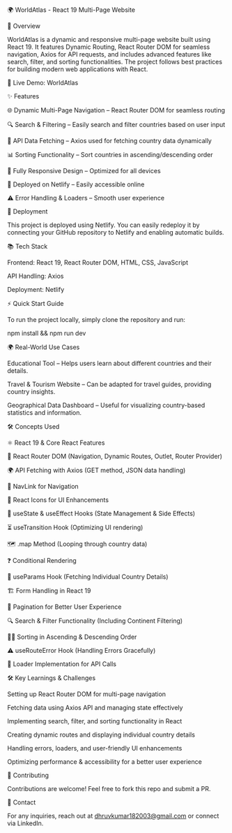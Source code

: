 🌍 WorldAtlas - React 19 Multi-Page Website

🚀 Overview

WorldAtlas is a dynamic and responsive multi-page website built using React 19. It features Dynamic Routing, React Router DOM for seamless navigation, Axios for API requests, and includes advanced features like search, filter, and sorting functionalities. The project follows best practices for building modern web applications with React.

🔗 Live Demo: WorldAtlas

✨ Features

🌐 Dynamic Multi-Page Navigation – React Router DOM for seamless routing

🔍 Search & Filtering – Easily search and filter countries based on user input

🔄 API Data Fetching – Axios used for fetching country data dynamically

📊 Sorting Functionality – Sort countries in ascending/descending order

🎨 Fully Responsive Design – Optimized for all devices

🚀 Deployed on Netlify – Easily accessible online

⚠️ Error Handling & Loaders – Smooth user experience

🚀 Deployment

This project is deployed using Netlify. You can easily redeploy it by connecting your GitHub repository to Netlify and enabling automatic builds.

📚 Tech Stack

Frontend: React 19, React Router DOM, HTML, CSS, JavaScript

API Handling: Axios

Deployment: Netlify

⚡ Quick Start Guide

To run the project locally, simply clone the repository and run:

npm install && npm run dev

🌍 Real-World Use Cases

Educational Tool – Helps users learn about different countries and their details.

Travel & Tourism Website – Can be adapted for travel guides, providing country insights.

Geographical Data Dashboard – Useful for visualizing country-based statistics and information.

🛠️ Concepts Used

⚛️ React 19 & Core React Features

🔀 React Router DOM (Navigation, Dynamic Routes, Outlet, Router Provider)

🌍 API Fetching with Axios (GET method, JSON data handling)

🔗 NavLink for Navigation

🎨 React Icons for UI Enhancements

🔄 useState & useEffect Hooks (State Management & Side Effects)

⏳ useTransition Hook (Optimizing UI rendering)

🗺️ .map Method (Looping through country data)

❓ Conditional Rendering

📍 useParams Hook (Fetching Individual Country Details)

🏗️ Form Handling in React 19

📌 Pagination for Better User Experience

🔍 Search & Filter Functionality (Including Continent Filtering)

🔼🔽 Sorting in Ascending & Descending Order

⚠️ useRouteError Hook (Handling Errors Gracefully)

🔧 Loader Implementation for API Calls

🛠️ Key Learnings & Challenges

Setting up React Router DOM for multi-page navigation

Fetching data using Axios API and managing state effectively

Implementing search, filter, and sorting functionality in React

Creating dynamic routes and displaying individual country details

Handling errors, loaders, and user-friendly UI enhancements

Optimizing performance & accessibility for a better user experience

🤝 Contributing

Contributions are welcome! Feel free to fork this repo and submit a PR.

📩 Contact

For any inquiries, reach out at dhruvkumar182003@gmail.com or connect via LinkedIn.
